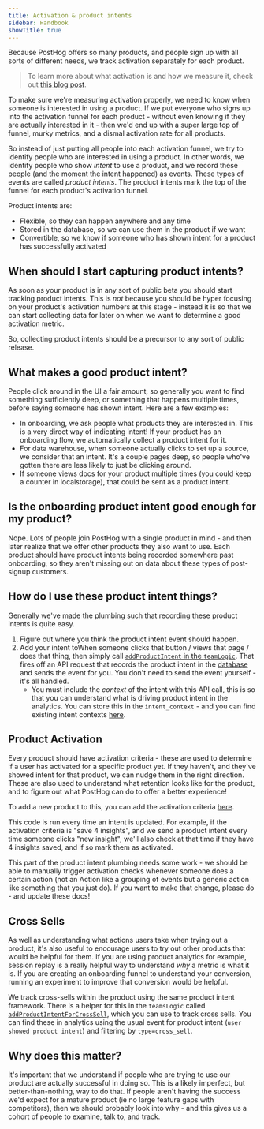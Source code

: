 ```yaml
---
title: Activation & product intents
sidebar: Handbook
showTitle: true
---
```


Because PostHog offers so many products, and people sign up with all sorts of different needs, we track activation separately for each product. 

> To learn more about what activation is and how we measure it, check out [this blog post](https://posthog.com/product-engineers/activation-metrics).

To make sure we're measuring activation properly, we need to know when someone is interested in using a product. If we put everyone who signs up into the activation funnel for each product - without even knowing if they are actually interested in it - then we'd end up with a super large top of funnel, murky metrics, and a dismal activation rate for all products.

So instead of just putting all people into each activation funnel, we try to identify people who are interested in using a product. In other words, we identify people who show _intent_ to use a product, and we record these people (and the moment the intent happened) as events. These types of events are called _product intents_. The product intents mark the top of the funnel for each product's activation funnel.

Product intents are:
- Flexible, so they can happen anywhere and any time
- Stored in the database, so we can use them in the product if we want
- Convertible, so we know if someone who has shown intent for a product has successfully activated

## When should I start capturing product intents?

As soon as your product is in any sort of public beta you should start tracking product intents. This is _not_ because you should be hyper focusing on your product's activation numbers at this stage - instead it is so that we can start collecting data for later on when we want to determine a good activation metric.

So, collecting product intents should be a precursor to any sort of public release. 

## What makes a good product intent?

People click around in the UI a fair amount, so generally you want to find something sufficiently deep, or something that happens multiple times, before saying someone has shown intent. Here are a few examples:

- In onboarding, we ask people what products they are interested in. This is a very direct way of indicating intent! If your product has an onboarding flow, we automatically collect a product intent for it.
- For data warehouse, when someone actually clicks to set up a source, we consider that an intent. It's a couple pages deep, so people who've gotten there are less likely to just be clicking around.
- If someone views docs for your product multiple times (you could keep a counter in localstorage), that could be sent as a product intent.

## Is the onboarding product intent good enough for my product?

Nope. Lots of people join PostHog with a single product in mind - and then later realize that we offer other products they also want to use. Each product should have product intents being recorded somewhere past onboarding, so they aren't missing out on data about these types of post-signup customers. 

## How do I use these product intent things? 

Generally we've made the plumbing such that recording these product intents is quite easy.

1. Figure out where you think the product intent event should happen.
2. Add your intent toWhen someone clicks that button / views that page / does that thing, then simply call [`addProductIntent` in the `teamLogic`](https://github.com/PostHog/posthog/blob/master/frontend/src/scenes/teamLogic.tsx#L155). That fires off an API request that records the product intent in the [database](https://github.com/PostHog/posthog/blob/master/posthog/models/product_intent/product_intent.py) and sends the event for you. You don't need to send the event yourself - it's all handled.
    - You must include the _context_ of the intent with this API call, this is so that you can understand what is driving product intent in the analytics. You can store this in the `intent_context` - and you can find existing intent contexts [here](https://github.com/PostHog/posthog/blob/master/frontend/src/lib/utils/product-intents.ts).

## Product Activation

Every product should have activation criteria - these are used to determine if a user has activated for a specific product yet. If they haven't, and they've showed intent for that product, we can nudge them in the right direction. These are also used to understand what retention looks like for the product, and to figure out what PostHog can do to offer a better experience!

To add a new product to this, you can add the activation criteria [here](https://github.com/PostHog/posthog/blob/master/posthog/models/product_intent/product_intent.py#L77-L82).

This code is run every time an intent is updated. For example, if the activation criteria is "save 4 insights", and we send a product intent every time someone clicks "new insight", we'll also check at that time if they have 4 insights saved, and if so mark them as activated.

This part of the product intent plumbing needs some work - we should be able to manually trigger activation checks whenever someone does a certain action (not an Action like a grouping of events but a generic action like something that you just do). If you want to make that change, please do - and update these docs!


## Cross Sells

As well as understanding what actions users take when trying out a product, it's also useful to encourage users to try out other products that would be helpful for them. If you are using product analytics for example, session replay is a really helpful way to understand *why* a metric is what it is. If you are creating an onboarding funnel to understand your conversion, running an experiment to improve that conversion would be helpful.

We track cross-sells within the product using the same product intent framework. There is a helper for this in the `teamsLogic` called [`addProductIntentForCrossSell`](https://github.com/PostHog/posthog/blob/master/frontend/src/scenes/teamLogic.tsx#L158), which you can use to track cross sells. You can find these in analytics using the usual event for product intent (`user showed product intent`) and filtering by `type=cross_sell`.

## Why does this matter?

It's important that we understand if people who are trying to use our product are actually successful in doing so. This is a likely imperfect, but better-than-nothing, way to do that. If people aren't having the success we'd expect for a mature product (ie no large feature gaps with competitors), then we should probably look into why - and this gives us a cohort of people to examine, talk to, and track.
